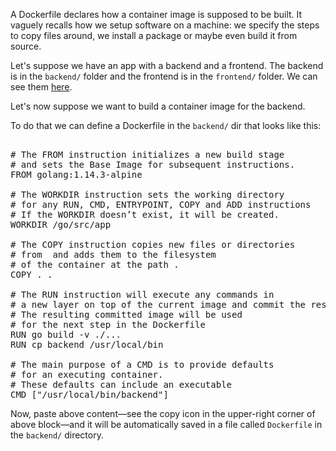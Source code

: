 A Dockerfile declares how a container image is supposed to be built.
It vaguely recalls how we setup software on a machine:
we specify the steps to copy files around,
we install a package or maybe even build it from source.

Let's suppose we have an app with a backend and a frontend. The backend is in the `backend/` folder and the frontend is in the `frontend/` folder. We can see them [here](https://github.com/damdo/workshops/tree/master/intro-to-docker/assets/).

Let's now suppose we want to build a container image for the backend.

To do that we can define a Dockerfile in the `backend/` dir that looks like this:

<pre class="file" data-filename="Dockerfile" data-target="replace">

# The FROM instruction initializes a new build stage
# and sets the Base Image for subsequent instructions.
FROM golang:1.14.3-alpine

# The WORKDIR instruction sets the working directory
# for any RUN, CMD, ENTRYPOINT, COPY and ADD instructions
# If the WORKDIR doesn’t exist, it will be created.
WORKDIR /go/src/app

# The COPY instruction copies new files or directories
# from <src> and adds them to the filesystem
# of the container at the path <dest>.
COPY . .

# The RUN instruction will execute any commands in
# a new layer on top of the current image and commit the results.
# The resulting committed image will be used
# for the next step in the Dockerfile
RUN go build -v ./...
RUN cp backend /usr/local/bin

# The main purpose of a CMD is to provide defaults
# for an executing container.
# These defaults can include an executable
CMD ["/usr/local/bin/backend"]
</pre>

Now, paste above content—see the copy icon in the upper-right corner of above block—and it will be automatically saved in a file called `Dockerfile` in the `backend/` directory.
